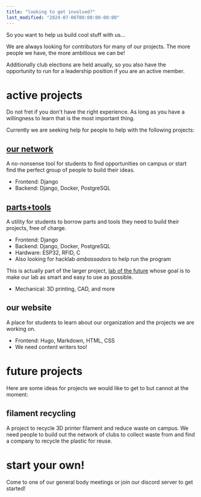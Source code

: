 ```yaml
---
title: "looking to get involved?"
last_modified: "2024-07-06T00:00:00-00:00"
---
```

So you want to help us build cool stuff with us... 

We are always looking for contributors for many of our projects. The more people we have, the more ambitious we can be! 

Additionally club elections are held anually, so you also have the opportunity to run for a leadership position if you are an active member.

# active projects
Do not fret if you don't have the right experience. As long as you have a willingness to learn that is the most important thing. 

Currently we are seeking help for people to help with the following projects:

## [our network](/our-network)
A no-nonsense tool for students to find opportunities on campus or start find the perfect group of people to build their ideas.
  - Frontend: Django
  - Backend: Django, Docker, PostgreSQL 

## [parts+tools](/parts+tools)
A utility for students to borrow parts and tools they need to build their projects, free of charge.
  - Frontend: Django 
  - Backend: Django, Docker, PostgreSQL
  - Hardware: ESP32, RFID, C
  - Also looking for hacklab *ambassadors* to help run the program

This is actually part of the larger project, [lab of the future](/lab-of-the-future) whose goal is to make our lab as smart and easy to use as possible.
- Mechanical: 3D printing, CAD, and more

## our website
A place for students to learn about our organization and the projects we are working on.
  - Frontend: Hugo, Markdown, HTML, CSS
  - We need content writers too!


# future projects
Here are some ideas for projects we would like to get to but cannot at the moment:

## filament recycling
A project to recycle 3D printer filament and reduce waste on campus. We need people to build out the network of clubs to collect waste from and find a company to recycle the plastic for reuse.



# start your own! 
Come to one of our general body meetings or join our discord server to get started!

